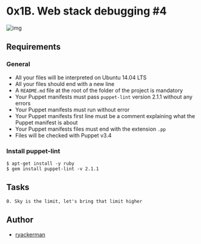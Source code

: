 
# 0x1B. Web stack debugging #4


![img](https://i.imgur.com/S9RdQeQ.png)

## Requirements

### General

- All your files will be interpreted on Ubuntu 14.04 LTS
- All your files should end with a new line
- A `README.md` file at the root of the folder of the project is mandatory
- Your Puppet manifests must pass `puppet-lint` version 2.1.1 without any errors
- Your Puppet manifests must run without error
- Your Puppet manifests first line must be a comment explaining what the Puppet manifest is about
- Your Puppet manifests files must end with the extension `.pp`
- Files will be checked with Puppet v3.4


### Install puppet-lint

```
$ apt-get install -y ruby
$ gem install puppet-lint -v 2.1.1
```
## Tasks

    0. Sky is the limit, let's bring that limit higher
## Author

- [ryackerman](https://github.com/ryackerman)
